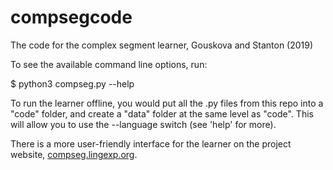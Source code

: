 # compsegcode
The code for the complex segment learner, Gouskova and Stanton (2019)

To see the available command line options, run:

$ python3 compseg.py --help

To run the learner offline, you would put all the .py files from this repo into a "code" folder, and create a "data" folder at the same level as "code". This will allow you to use the --language switch (see 'help' for more).

There is a more user-friendly interface for the learner on the project website, <a href="http://compseg.lingexp.org">compseg.lingexp.org</a>.
